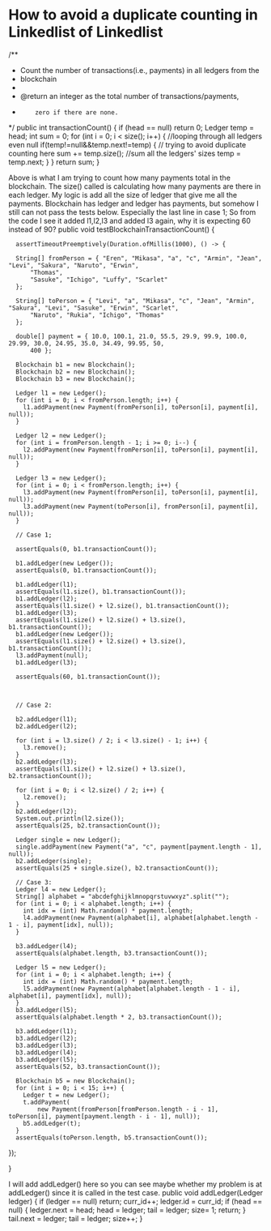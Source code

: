 
# How to avoid a duplicate counting in Linkedlist of Linkedlist

 /**
   * Count the number of transactions(i.e., payments) in all ledgers from the
   * blockchain
   * 
   * @return an integer as the total number of transactions/payments,
   *         zero if there are none.
   */
  public int transactionCount() {
    if (head == null)
      return 0;
    Ledger temp = head;
    int sum = 0;
    for (int i = 0; i < size(); i++) {  //looping through all ledgers even null
      if(temp!=null&&temp.next!=temp) { // trying to avoid duplicate counting here
        sum += temp.size();             //sum all the ledgers' sizes
        temp = temp.next;
      }
    }
    return sum;
  }

Above is what I am trying to count how many payments total in the blockchain. The size() called is calculating how many payments are there in each ledger. My logic is add all the size of ledger that give me all the payments.
Blockchain has ledger and ledger has payments, but somehow I still can not pass the tests below.
Especially the last line in case 1;
So from the code I see it added l1,l2,l3 and added l3 again, why it is expecting 60 instead of 90?
 public void testBlockchainTransactionCount() {

      assertTimeoutPreemptively(Duration.ofMillis(1000), () -> {

      String[] fromPerson = { "Eren", "Mikasa", "a", "c", "Armin", "Jean", "Levi", "Sakura", "Naruto", "Erwin",
          "Thomas",
          "Sasuke", "Ichigo", "Luffy", "Scarlet"
      };

      String[] toPerson = { "Levi", "a", "Mikasa", "c", "Jean", "Armin", "Sakura", "Levi", "Sasuke", "Erwin", "Scarlet",
          "Naruto", "Rukia", "Ichigo", "Thomas"
      };

      double[] payment = { 10.0, 100.1, 21.0, 55.5, 29.9, 99.9, 100.0, 29.99, 30.0, 24.95, 35.0, 34.49, 99.95, 50,
          400 };

      Blockchain b1 = new Blockchain();
      Blockchain b2 = new Blockchain();
      Blockchain b3 = new Blockchain();

      Ledger l1 = new Ledger();
      for (int i = 0; i < fromPerson.length; i++) {
        l1.addPayment(new Payment(fromPerson[i], toPerson[i], payment[i], null));
      }

      Ledger l2 = new Ledger();
      for (int i = fromPerson.length - 1; i >= 0; i--) {
        l2.addPayment(new Payment(fromPerson[i], toPerson[i], payment[i], null));
      }

      Ledger l3 = new Ledger();
      for (int i = 0; i < fromPerson.length; i++) {
        l3.addPayment(new Payment(fromPerson[i], toPerson[i], payment[i], null));
        l3.addPayment(new Payment(toPerson[i], fromPerson[i], payment[i], null));
      }

      // Case 1;

      assertEquals(0, b1.transactionCount());
      
      b1.addLedger(new Ledger());
      assertEquals(0, b1.transactionCount());

      b1.addLedger(l1);
      assertEquals(l1.size(), b1.transactionCount());    
      b1.addLedger(l2);
      assertEquals(l1.size() + l2.size(), b1.transactionCount());
      b1.addLedger(l3);
      assertEquals(l1.size() + l2.size() + l3.size(), b1.transactionCount());
      b1.addLedger(new Ledger());
      assertEquals(l1.size() + l2.size() + l3.size(), b1.transactionCount());
      l3.addPayment(null);  
      b1.addLedger(l3);
      
      assertEquals(60, b1.transactionCount());
      
     

      // Case 2:

      b2.addLedger(l1);
      b2.addLedger(l2);

      for (int i = l3.size() / 2; i < l3.size() - 1; i++) {
        l3.remove();
      }
      b2.addLedger(l3);
      assertEquals(l1.size() + l2.size() + l3.size(), b2.transactionCount());
      
      for (int i = 0; i < l2.size() / 2; i++) {
        l2.remove();
      }
      b2.addLedger(l2);
      System.out.println(l2.size());
      assertEquals(25, b2.transactionCount());
      
      Ledger single = new Ledger();
      single.addPayment(new Payment("a", "c", payment[payment.length - 1], null));
      b2.addLedger(single);
      assertEquals(25 + single.size(), b2.transactionCount());

      // Case 3:
      Ledger l4 = new Ledger();
      String[] alphabet = "abcdefghijklmnopqrstuvwxyz".split("");
      for (int i = 0; i < alphabet.length; i++) {
        int idx = (int) Math.random() * payment.length;
        l4.addPayment(new Payment(alphabet[i], alphabet[alphabet.length - 1 - i], payment[idx], null));
      }

      b3.addLedger(l4);
      assertEquals(alphabet.length, b3.transactionCount());

      Ledger l5 = new Ledger();
      for (int i = 0; i < alphabet.length; i++) {
        int idx = (int) Math.random() * payment.length;
        l5.addPayment(new Payment(alphabet[alphabet.length - 1 - i], alphabet[i], payment[idx], null));
      }
      b3.addLedger(l5);
      assertEquals(alphabet.length * 2, b3.transactionCount());

      b3.addLedger(l1);
      b3.addLedger(l2);
      b3.addLedger(l3);
      b3.addLedger(l4);
      b3.addLedger(l5);
      assertEquals(52, b3.transactionCount());

      Blockchain b5 = new Blockchain();
      for (int i = 0; i < 15; i++) {
        Ledger t = new Ledger();
        t.addPayment(
            new Payment(fromPerson[fromPerson.length - i - 1], toPerson[i], payment[payment.length - i - 1], null));
        b5.addLedger(t);
      }
      assertEquals(toPerson.length, b5.transactionCount());

  });

  }

I will add addLedger() here so you can see maybe whether my problem is at addLedger() since it is called in the test case.
 public void addLedger(Ledger ledger) {
    if (ledger == null)
      return;
    curr_id++;
    ledger.id = curr_id;
    if (head == null) {
      ledger.next = head;
      head = ledger;
      tail = ledger;
      size= 1;
      return;
    }
    tail.next = ledger;
    tail = ledger;
    size++;
  }


        